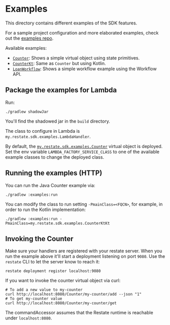 # Examples

This directory contains different examples of the SDK features.

For a sample project configuration and more elaborated examples, check out the [examples repo](https://github.com/restatedev/examples).

Available examples:

* [`Counter`](src/main/java/my/restate/sdk/examples/Counter.java): Shows a simple virtual object using state primitives.
* [`CounterKt`](src/main/kotlin/my/restate/sdk/examples/CounterKt.kt): Same as `Counter` but using Kotlin.
* [`LoanWorkflow`](src/main/java/my/restate/sdk/examples/LoanWorkflow.java): Shows a simple workflow example using the Workflow API.

## Package the examples for Lambda

Run:

```shell
./gradlew shadowJar
```

You'll find the shadowed jar in the `build` directory.

The class to configure in Lambda is `my.restate.sdk.examples.LambdaHandler`.

By default, the [`my.restate.sdk.examples.Counter`](src/main/java/my/restate/sdk/examples/Counter.java) virtual object is deployed. Set the env variable `LAMBDA_FACTORY_SERVICE_CLASS` to one of the available example classes to change the deployed class.

## Running the examples (HTTP)

You can run the Java Counter example via:

```shell
./gradlew :examples:run
```

You can modify the class to run setting `-PmainClass=<FQCN>`, for example, in order to run the Kotlin implementation:

```shell
./gradlew :examples:run -PmainClass=my.restate.sdk.examples.CounterKtKt
```

## Invoking the Counter

Make sure your handlers are registered with your restate server. When you run the example above it'll start a deployment listening on port `9080`. Use the `restate` CLI to let the server know to reach it:
```shell
restate deployment register localhost:9080
```

If you want to invoke the counter virtual object via curl:

```shell
# To add a new value to my-counter
curl http://localhost:8080/Counter/my-counter/add --json "1"
# To get my-counter value
curl http://localhost:8080/Counter/my-counter/get
```

The commandAccessor assumes that the Restate runtime is reachable under `localhost:8080`.
